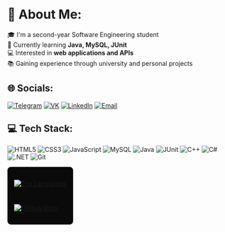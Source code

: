 # 💫 About Me:
🎓 I'm a second-year Software Engineering student  
🚀 Currently learning **Java, MySQL, JUnit**  
💻 Interested in **web applications and APIs**  
📚 Gaining experience through university and personal projects  

## 🌐 Socials:
[![Telegram](https://img.shields.io/badge/Telegram-26A5E4?style=for-the-badge&logo=telegram&logoColor=white)](https://t.me/nonameqwer1)
[![VK](https://img.shields.io/badge/VK-0077FF?style=for-the-badge&logo=vk&logoColor=white)](https://vk.com/id463759586)
[![LinkedIn](https://img.shields.io/badge/LinkedIn-0A66C2?style=for-the-badge&logo=linkedin&logoColor=white)](https://www.linkedin.com/in/%D0%B2%D0%B0%D0%B4%D0%B8%D0%BC-%D1%81%D1%82%D1%80%D0%B0%D0%BF%D0%BA%D0%BE-83553828b/)
[![Email](https://img.shields.io/badge/Email-EA4335?style=for-the-badge&logo=gmail&logoColor=white)](mailto:vadimstrapko@gmail.com)

## 💻 Tech Stack:
![HTML5](https://img.shields.io/badge/HTML5-E34F26?style=for-the-badge&logo=html5&logoColor=white)
![CSS3](https://img.shields.io/badge/CSS3-1572B6?style=for-the-badge&logo=css3&logoColor=white)
![JavaScript](https://img.shields.io/badge/JavaScript-F7DF1E?style=for-the-badge&logo=javascript&logoColor=black)
![MySQL](https://img.shields.io/badge/MySQL-4479A1?style=for-the-badge&logo=mysql&logoColor=white)
![Java](https://img.shields.io/badge/Java-007396?style=for-the-badge&logo=java&logoColor=white)
![JUnit](https://img.shields.io/badge/JUnit-25A162?style=for-the-badge&logo=junit5&logoColor=white)
![C++](https://img.shields.io/badge/C++-00599C?style=for-the-badge&logo=c%2B%2B&logoColor=white)
![C#](https://img.shields.io/badge/C%23-239120?style=for-the-badge&logo=c-sharp&logoColor=white)
![.NET](https://img.shields.io/badge/.NET-512BD4?style=for-the-badge&logo=dotnet&logoColor=white)
![Git](https://img.shields.io/badge/Git-F05032?style=for-the-badge&logo=git&logoColor=white)

<div style="display: flex; flex-direction: column; gap: 10px; align-items: flex-start; width: fit-content; background-color: #0A0A0A; padding: 15px; border-radius: 8px;">

<!-- Языки -->
[![Top Languages](https://github-readme-stats.vercel.app/api/top-langs/?username=VadimStrapko&layout=compact&title_color=58A6FF&text_color=FFFFFF&bg_color=0A0A0A&hide_border=true&card_width=495)](https://github.com/VadimStrapko)

<!-- Статистика -->
[![GitHub Stats](https://github-readme-stats.vercel.app/api?username=VadimStrapko&show_icons=true&title_color=58A6FF&text_color=FFFFFF&icon_color=58A6FF&bg_color=0A0A0A&hide_border=true&card_width=495&hide=contribs)](https://github.com/VadimStrapko)

</div>
